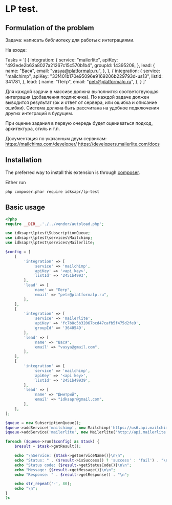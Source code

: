 # LP test.

## Formulation of the problem

Задача: написать библиотеку для работы с интеграциями.

На входе:

Tasks = '[
  {
    integration: {
      service: "mailerlite",
      apiKey: "493ede2b62a8027a21267c15c570b1b4",
      groupId: 14395208,
    },
    lead: {
      name: "Вася",
      email: "vasya@platformalp.ru",
    },
  },
  {
    integration: {
      service: "mailchimp",
      apiKey: "33f401b170e95096e9169206b229793d-us13",
      listId: 341781,
    },
    lead: {
      name: "Петр",
      email: "petr@platformalp.ru",
    },
  }
]'

Для каждой задачи в массиве должна выполнится соответствующая интеграция (добавления подписчика).
По каждой задаче должен выводится результат (ок и ответ от сервера, или ошибка и описание ошибки).
Система должна быть рассчитана на удобное подключения других интеграций в будущем.

При оценке задания в первую очередь будет оцениваться подход, архитектура, стиль и т.п.

Документация по указанным двум сервисам:
https://mailchimp.com/developer/
https://developers.mailerlite.com/docs

## Installation
The preferred way to install this extension is through [composer](http://getcomposer.org/download/).

Either run

```
php composer.phar require idksapr/lp-test
```

## Basic usage

```php
<?php
require __DIR__.'./../vendor/autoload.php';

use idksapr\lptest\SubscriptionQueue;
use idksapr\lptest\services\Mailchimp;
use idksapr\lptest\services\Mailerlite;

$config = [
    [
        'integration' => [
            'service' => 'mailchimp',
            'apiKey' => '<api key>',
            'listId' => '2451b4993',
        ],
        'lead' => [
            'name' => "Петр",
            'email' => "petr@platformalp.ru",
        ],
    ],
    [
        'integration' => [
            'service' => 'mailerlite',
            'apiKey' => 'fc7b8c5b32067bcd47cafb5f475d2fe9',
            'groupId' => '3640549',
        ],
        'lead' => [
            'name' => "Вася",
            'email' => "vasya@gmail.com",
        ],
    ],
    [
        'integration' => [
            'service' => 'mailchimp',
            'apiKey' => '<api key>',
            'listId' => '2451b49939',
        ],
        'lead' => [
            'name' => "Дмитрий",
            'email' => "idksapr@gmail.com",
        ],
    ],
];

$queue = new SubscriptionQueue();
$queue->addService('mailchimp', new Mailchimp('https://us6.api.mailchimp.com/3.0'));
$queue->addService('mailerlite', new Mailerlite('http://api.mailerlite.com/api/v2'));

foreach ($queue->run($config) as $task) {
    $result = $task->getResult();

    echo "\nService: {$task->getServiceName()}\n\n";
    echo "Status: " . ($result->isSuccess() ? 'success' : 'fail') . "\n\n";
    echo "Status code: {$result->getStatusCode()}\n\n";
    echo "Message: {$result->getMessage()}\n\n";
    echo "Response: " . $result->getResponse() . "\n";

    echo str_repeat('-', 80);
    echo "\n";
}
?>
```
